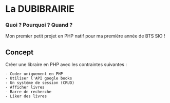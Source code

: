 # La DUBIBRAIRIE

### Quoi ? Pourquoi ? Quand ?

Mon premier petit projet en PHP natif pour ma première année de BTS SIO !

## Concept

Créer une libraire en PHP avec les contraintes suivantes :

    - Coder uniquement en PHP
    - Utiliser l'API google books
    - Un système de session (CRUD)
    - Afficher livres
    - Barre de recherche
    - Liker des livres
